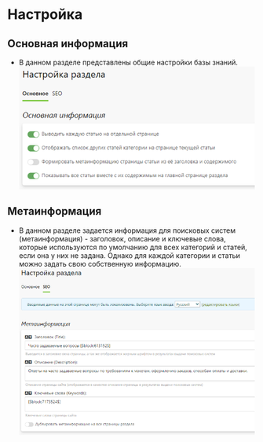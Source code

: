 # Настройка
## Основная информация
* В данном разделе представлены общие настройки базы знаний.
![](../_media/faq/settings-general.png)

## Метаинформация
* В данном разделе задается информация для поисковых систем (метаинформация) - заголовок, описание и ключевые слова, которые используются по умолчанию для всех категорий и статей, если она у них не задана. Однако для каждой категории и статьи  можно задать свою собственную информацию.
![](../_media/faq/settings-seo.png)